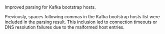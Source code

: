 Improved parsing for Kafka bootstrap hosts.

Previously, spaces following commas in the Kafka bootstrap hosts list were included in the parsing result.
This inclusion led to connection timeouts or DNS resolution failures due to the malformed host entries.
